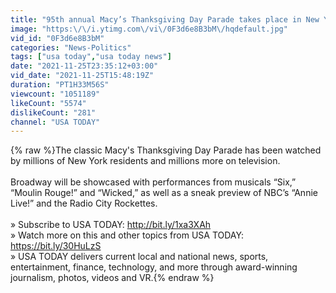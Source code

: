 ```yaml
---
title: "95th annual Macy’s Thanksgiving Day Parade takes place in New York | USA Today"
image: "https:\/\/i.ytimg.com\/vi\/0F3d6e8B3bM\/hqdefault.jpg"
vid_id: "0F3d6e8B3bM"
categories: "News-Politics"
tags: ["usa today","usa today news"]
date: "2021-11-25T23:35:12+03:00"
vid_date: "2021-11-25T15:48:19Z"
duration: "PT1H33M56S"
viewcount: "1051189"
likeCount: "5574"
dislikeCount: "281"
channel: "USA TODAY"
---
```

{% raw %}The classic Macy's Thanksgiving Day Parade has been watched by millions of New York residents and millions more on television. <br /><br />Broadway will be showcased with performances from musicals “Six,” “Moulin Rouge!” and “Wicked,” as well as a sneak preview of NBC’s “Annie Live!” and the Radio City Rockettes.<br /><br />» Subscribe to USA TODAY: <a rel="nofollow" target="blank" href="http://bit.ly/1xa3XAh">http://bit.ly/1xa3XAh</a><br />» Watch more on this and other topics from USA TODAY: <a rel="nofollow" target="blank" href="https://bit.ly/30HuLzS">https://bit.ly/30HuLzS</a><br />» USA TODAY delivers current local and national news, sports, entertainment,  finance, technology, and more through award-winning journalism, photos, videos and VR.{% endraw %}
